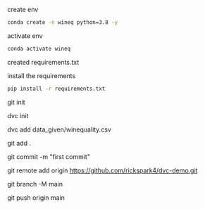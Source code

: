 create env

```bash 
conda create -n wineq python=3.8 -y
```

activate env
```bash
conda activate wineq

```

created requirements.txt 

install the requirements
```bash
pip install -r requirements.txt

```
git init

dvc init

dvc add data_given/winequality.csv

git add . 

git commit -m "first commit"

git remote add origin https://github.com/rickspark4/dvc-demo.git

git branch -M main

git push origin main



